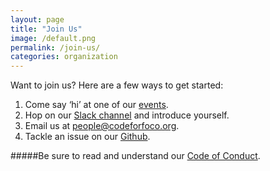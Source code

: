 ```yaml
---
layout: page
title: "Join Us"
image: /default.png
permalink: /join-us/
categories: organization
---
```


Want to join us? Here are a few ways to get started:

1. Come say ‘hi’ at one of our [events](/events/).
2. Hop on our [Slack channel](https://codeforfoco.slack.com) and introduce yourself.
3. Email us at [people@codeforfoco.org](mailTo:people@codeforfoco.org).
4. Tackle an issue on our [Github](https://github.com/codeforfoco).

#####Be sure to read and understand our [Code of Conduct]().

